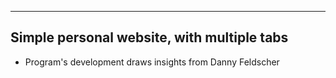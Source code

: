  ---------------------------------------------
 ## Simple personal website, with multiple tabs
 - Program's development draws insights from Danny Feldscher
